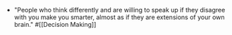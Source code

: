 - "People who think differently and are willing to speak up if they disagree with you make you smarter, almost as if they are extensions of your own brain." #[[Decision Making]]
